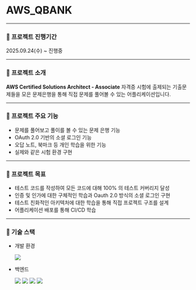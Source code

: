 # AWS_QBANK

---
### 📅 프로젝트 진행기간

2025.09.24(수) ~ 진행중

---

### 📝 프로젝트 소개

**AWS Certified Solutions Architect - Associate** 자격증 시험에 출제되는 기출문제들을 모은 문제은행을 통해 직접 문제를 풀어볼 수 있는 어플리케이션입니다.

---


### 🔎 프로젝트 주요 기능
* 문제를 풀어보고 풀이를 볼 수 있는 문제 은행 기능
* OAuth 2.0 기반의 소셜 로그인 기능
* 오답 노트, 북마크 등 개인 학습을 위한 기능
* 실제와 같은 시험 환경 구현

---

### 🎯 프로젝트 목표
* 테스트 코드를 작성하여 모든 코드에 대해 100% 의 테스트 커버리지 달성
* 인증 및 인가에 대한 구체적인 학습과 Oauth 2.0 방식의 소셜 로그인 구현
* 테스트 친화적인 아키텍처에 대한 학습을 통해 직접 프로젝트 구조를 설계
* 어플리케이션 배포를 통해 CI/CD 학습

---
### 📖 기술 스택
* 개발 환경

  <img src="https://img.shields.io/badge/intellijidea-000000.svg?&style=for-the-badge&logo=intellijidea&logoColor=white">

* 백엔드

  <img src="https://img.shields.io/badge/springboot-6DB33F?style=for-the-badge&logo=springboot&logoColor=white">  
  <img src="https://img.shields.io/badge/springdatajpa-6DB33F?style=for-the-badge&logo=spring&logoColor=white">
  <img src="https://img.shields.io/badge/mysql-4479A1?style=for-the-badge&logo=mysql&logoColor=white">
  <img src="https://img.shields.io/badge/junit5-25A162?style=for-the-badge&logo=junit5&logoColor=white">
